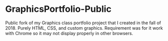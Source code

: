 # GraphicsPortfolio-Public
Public fork of my Graphics class portfolio project that I created in the fall of 2018. Purely HTML, CSS, and custom graphics.
Requirement was for it work with Chrome so it may not display properly in other browsers.
